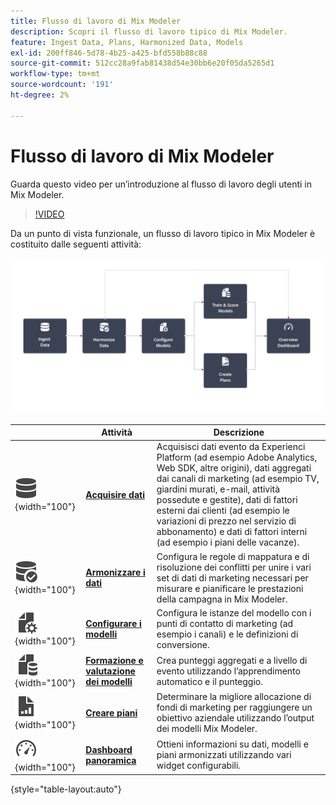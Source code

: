 ```yaml
---
title: Flusso di lavoro di Mix Modeler
description: Scopri il flusso di lavoro tipico di Mix Modeler.
feature: Ingest Data, Plans, Harmonized Data, Models
exl-id: 200ff846-5d78-4b25-a425-bfd558b88c88
source-git-commit: 512cc28a9fab81438d54e30bb6e20f05da5265d1
workflow-type: tm+mt
source-wordcount: '191'
ht-degree: 2%

---
```


# Flusso di lavoro di Mix Modeler

Guarda questo video per un’introduzione al flusso di lavoro degli utenti in Mix Modeler.

>[!VIDEO](https://video.tv.adobe.com/v/3424854/?learn=on)


Da un punto di vista funzionale, un flusso di lavoro tipico in Mix Modeler è costituito dalle seguenti attività:

![Testo alternativo](../assets/ApplicationWorkflow.svg)

|  | Attività | Descrizione |
|---|---|---|
| ![Dati](../assets/icons/Data.svg){width="100"} | [**Acquisire dati**](../ingest-data/overview.md) | Acquisisci dati evento da Experienci Platform (ad esempio Adobe Analytics, Web SDK, altre origini), dati aggregati dai canali di marketing (ad esempio TV, giardini murati, e-mail, attività possedute e gestite), dati di fattori esterni dai clienti (ad esempio le variazioni di prezzo nel servizio di abbonamento) e dati di fattori interni (ad esempio i piani delle vacanze). |
| ![DataCheck](../assets/icons/DataCheck.svg){width="100"} | [**Armonizzare i dati**](../harmonize-data/overview.md) | Configura le regole di mappatura e di risoluzione dei conflitti per unire i vari set di dati di marketing necessari per misurare e pianificare le prestazioni della campagna in Mix Modeler. |
| ![FileConfig](../assets/icons/FileGear.svg){width="100"} | [**Configurare i modelli**](../models/create.md) | Configura le istanze del modello con i punti di contatto di marketing (ad esempio i canali) e le definizioni di conversione. |
| ![FileData](../assets/icons/FileData.svg){width="100"} | [**Formazione e valutazione dei modelli**](../models/overview.md) | Crea punteggi aggregati e a livello di evento utilizzando l’apprendimento automatico e il punteggio. |
| ![FileChart](../assets/icons/FileChart.svg){width="100"} | [**Creare piani**](../plans/overview.md) | Determinare la migliore allocazione di fondi di marketing per raggiungere un obiettivo aziendale utilizzando l’output dei modelli Mix Modeler. |
| ![Dashboard di](../assets/icons/Dashboard.svg){width="100"} | [**Dashboard panoramica**](../dashboard/overview.md) | Ottieni informazioni su dati, modelli e piani armonizzati utilizzando vari widget configurabili. |

{style="table-layout:auto"}
